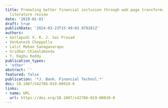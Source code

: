 ```yaml
---
title: Promoting better financial inclusion through web page transformation - a systematic
  literature review
date: '2019-01-01'
draft: true
publishDate: '2024-03-23T15:49:03.979281Z'
authors:
- Gollapudi V. R. J. Sai Prasad
- Venkatesh Choppella
- Lalit Mohan Sanagavarapu
- Sridhar Chimalakonda
- Y. Raghu Reddy
publication_types:
- 'other'
abstract: ''
featured: false
publication: '*J. Bank. Financial Technol.*'
doi: 10.1007/S42786-019-00010-0
links:
- name: URL
  url: https://doi.org/10.1007/s42786-019-00010-0
---
```


